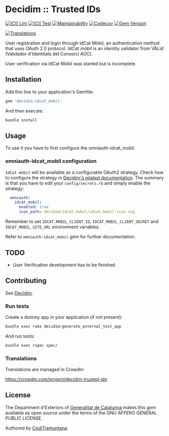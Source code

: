# Decidim :: Trusted IDs

[![[CI] Lint](https://github.com/ConsorciAOC-PRJ/decidim-module-trusted-ids/actions/workflows/lint.yml/badge.svg)](https://github.com/ConsorciAOC-PRJ/decidim-module-trusted-ids/actions/workflows/lint.yml)
[![[CI] Test](https://github.com/ConsorciAOC-PRJ/decidim-module-trusted-ids/actions/workflows/test.yml/badge.svg)](https://github.com/ConsorciAOC-PRJ/decidim-module-trusted-ids/actions/workflows/test.yml)
[![Maintainability](https://api.codeclimate.com/v1/badges/9cf5fb91121f322a50c6/maintainability)](https://codeclimate.com/github/ConsorciAOC-PRJ/decidim-module-trusted-ids/maintainability)
[![Codecov](https://codecov.io/gh/ConsorciAOC-PRJ/decidim-module-trusted-ids/branch/master/graph/badge.svg)](https://codecov.io/gh/ConsorciAOC-PRJ/decidim-module-trusted-ids)
[![Gem Version](https://badge.fury.io/rb/decidim-trusted-ids.svg)](https://badge.fury.io/rb/decidim-trusted-ids)

[![Translations](https://badges.awesome-crowdin.com/translation-14246854-583683.png)](https://crowdin.com/project/decidim-trusted-ids)

User registration and login through IdCat Mòbil, an authentication method that uses OAuth 2.0 protocol.
_IdCat mòbil_ is an identity validator from VÀLid (Validador d'Identitats del Consorci AOC).

User verification via IdCat Mòbil was started but is incomplete.

## Installation

Add this line to your application's Gemfile:

```ruby
gem 'decidim-idcat_mobil'
```

And then execute:

```bash
bundle install
```

## Usage

To use it you have to first configure the omniauth-idcat_mobil.

### omniauth-idcat_mobil configuration
`IdCat mòbil` will be available as a configurable OAuth2 strategy.
Check how to configure the strategy in [Decidim's related documentation](https://github.com/decidim/decidim/blob/develop/docs/services/social_providers.md). The summary is that you have to edit your `config/secrets.rb` and simply enable the strategy:

```yaml
  omniauth:
    idcat_mobil:
      enabled: true
      icon_path: decidim/idcat_mobil/idcat_mobil-icon.svg
```

Remember to set `IDCAT_MOBIL_CLIENT_ID`, `IDCAT_MOBIL_CLIENT_SECRET` and `IDCAT_MOBIL_SITE_URL` environment variables.


Refer to `omniauth-idcat_mobil` gem for further documentation.

## TODO

- User Verification development has to be finished.

## Contributing

See [Decidim](https://github.com/decidim/decidim).

### Run tests

Create a dummy app in your application (if not present):

```bash
bundle exec rake decidim:generate_external_test_app
```

And run tests:

```bash
bundle exec rspec spec/
```

### Translations

Translations are managed in Crowdin: 

https://crowdin.com/project/decidim-trusted-ids

## License


The Department d'Exteriors of [Generalitat de Catalunya](http://gencat.cat) makes this gem available as open source under the terms of the GNU AFFERO GENERAL PUBLIC LICENSE.

Authored by [CodiTramuntana](http://coditramuntana.com).
